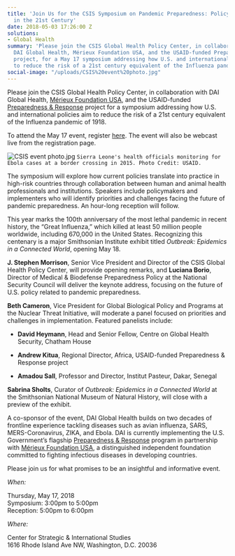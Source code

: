 ```yaml
---
title: 'Join Us for the CSIS Symposium on Pandemic Preparedness: Policy and Practice
  in the 21st Century'
date: 2018-05-03 17:26:00 Z
solutions:
- Global Health
summary: 'Please join the CSIS Global Health Policy Center, in collaboration with
  DAI Global Health, Mérieux Foundation USA, and the USAID-funded Preparedness & Response
  project, for a May 17 symposium addressing how U.S. and international policies aim
  to reduce the risk of a 21st century equivalent of the Influenza pandemic of 1918. '
social-image: "/uploads/CSIS%20event%20photo.jpg"
---
```


Please join the CSIS Global Health Policy Center, in collaboration with DAI Global Health, [Mérieux Foundation USA](http://www.fondation-merieuxusa.org/), and the USAID-funded [Preparedness & Response](http://preparednessandresponse.org/) project for a symposium addressing how U.S. and international policies aim to reduce the risk of a 21st century equivalent of the Influenza pandemic of 1918.

To attend the May 17 event, register [here](https://www.csis.org/events/pandemic-preparedness-policy-and-practice-21st-century). The event will also be webcast live from the registration page.

![CSIS event photo.jpg](/uploads/CSIS%20event%20photo.jpg)
`Sierra Leone's health officials monitoring for Ebola cases at a border crossing in 2015. Photo Credit: USAID.`

The symposium will explore how current policies translate into practice in high-risk countries through collaboration between human and animal health professionals and institutions. Speakers include policymakers and implementers who will identify priorities and challenges facing the future of pandemic preparedness. An hour-long reception will follow.

This year marks the 100th anniversary of the most lethal pandemic in recent history, the “Great Influenza,” which killed at least 50 million people worldwide, including 670,000 in the United States. Recognizing this centenary is a major Smithsonian Institute exhibit titled *Outbreak: Epidemics in a Connected World*, opening May 18.

**J. Stephen Morrison**,  Senior Vice President and Director of the CSIS Global Health Policy Center, will provide opening remarks, and **Luciana Borio**, Director of Medical & Biodefense Preparedness Policy at the National Security Council will deliver the keynote address, focusing on the future of U.S. policy related to pandemic preparedness.

**Beth Cameron**, Vice President for Global Biological Policy and Programs at the Nuclear Threat Initiative, will moderate a panel focused on priorities and challenges in implementation. Featured panelists include:

* **David Heymann**, Head and Senior Fellow, Centre on Global Health Security, Chatham House

* **Andrew Kitua**, Regional Director, Africa, USAID-funded Preparedness & Response project

* **Amadou Sall**, Professor and Director, Institut Pasteur, Dakar, Senegal

**Sabrina Sholts**, Curator of *Outbreak: Epidemics in a Connected World* at the Smithsonian National Museum of Natural History, will close with a preview of the exhibit.

A co-sponsor of the event, DAI Global Health builds on two decades of frontline experience tackling diseases such as avian influenza, SARS, MERS-Coronavirus, ZIKA, and Ebola. DAI is currently implementing the U.S. Government’s flagship [Preparedness & Response](http://preparednessandresponse.org/) program in partnership with [Mérieux Foundation USA](http://www.fondation-merieuxusa.org/), a distinguished independent foundation committed to fighting infectious diseases in developing countries.

Please join us for what promises to be an insightful and informative event.

*When:*

<aside>
<p>Thursday, May 17, 2018<br>
Symposium: 3:00pm to 5:00pm<br>
Reception: 5:00pm to 6:00pm<br></p>
</aside>

*Where:*

<aside><p>Center for Strategic & International Studies<br>
1616 Rhode Island Ave NW, Washington, D.C. 20036<br></p>
</aside>